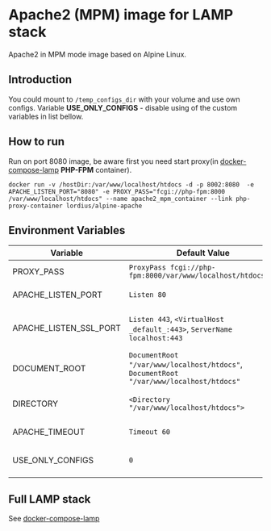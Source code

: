 # Apache2 (MPM) image for LAMP stack
<p>Apache2 in MPM mode image based on Alpine Linux.</p>

## Introduction
You could mount to `/temp_configs_dir` with your volume and use own configs. Variable **USE_ONLY_CONFIGS** - disable using of the custom variables in list bellow.

## How to run

Run on port 8080 image, be aware first you need start proxy(in [docker-compose-lamp](https://github.com/a-kom/docker-compose-lamp) **PHP-FPM** container).

`docker run -v /hostDir:/var/www/localhost/htdocs -d -p 8002:8080  -e APACHE_LISTEN_PORT="8080" -e PROXY_PASS="fcgi://php-fpm:8000 /var/www/localhost/htdocs" --name apache2_mpm_container --link php-proxy-container lordius/alpine-apache`

## Environment Variables

| Variable                          | Default Value | Description |
| --------------------------------- | ------------- | ----------- |
| PROXY_PASS                        | `ProxyPass fcgi://php-fpm:8000/var/www/localhost/htdocs/$1`                                        | Line *`ProxyPass`* in the **/etc/apache2/httpd.conf**                                                                   |
| APACHE_LISTEN_PORT                | `Listen 80`                                                                                        | Line *`Listen`* in the **/etc/apache2/httpd.conf**                                                                      |
| APACHE_LISTEN_SSL_PORT            | `Listen 443`, `<VirtualHost _default_:443>`, `ServerName localhost:443`                            | Lines *`Listen`*, *`<VirtualHost _default_:443>`*, *`ServerName localhost:443`* in the **/etc/apache2/conf.d/ssl.conf** |
| DOCUMENT_ROOT                     | `DocumentRoot "/var/www/localhost/htdocs"`, `DocumentRoot "/var/www/localhost/htdocs"`             | Lines *`DocumentRoot* in the **/etc/apache2/httpd.conf`**, **/etc/apache2/conf.d/ssl.conf**                             |
| DIRECTORY                         | `<Directory "/var/www/localhost/htdocs">`                                                          | Line *`<Directory "/var/www/localhost/htdocs">`* in the **/etc/apache2/httpd.conf**                                     |
| APACHE_TIMEOUT                    | `Timeout 60`                                                                                       | Line *`Timeout`* in the **/etc/apache2/conf.d/default.conf**                                                            |
| USE_ONLY_CONFIGS                  | `0`                                                                                                | Skips using custom variables and only use configs from mounted directory to `/temp_configs_dir`                         |

## Full LAMP stack

See [docker-compose-lamp](https://github.com/a-kom/docker-compose-lamp)